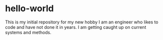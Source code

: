 # hello-world
This is my initial repository for my new hobby
I am an engineer who likes to code and have not done it in years.  I am
getting caught up on current systems and methods.
